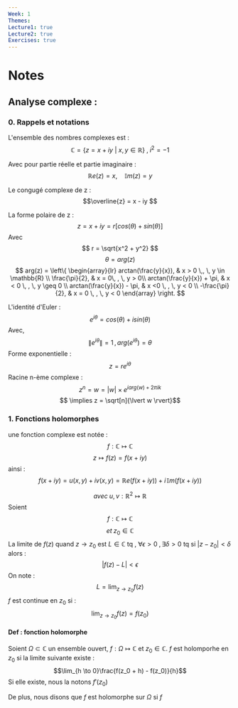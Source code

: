 ```yaml
---
Week: 1
Themes: 
Lecture1: true
Lecture2: true
Exercises: true
---
```


# Notes

## Analyse complexe :

### 0. Rappels et notations

L'ensemble des nombres complexes est :
$$ \mathbb{C} = \{z = x+iy \ | \ x,y \in \mathbb{R}\} \; , \; i^2 = -1 $$


Avec pour partie réelle et partie imaginaire : 
$$ \mathbb{R}e(z) = x, \quad \mathbb{I}m(z) = y $$


Le congugé complexe de z : 
$$\overline{z} = x - iy $$



La forme polaire de z : 
$$ z = x + iy = r[cos(\theta) + sin(\theta)] $$
Avec
$$ r = \sqrt{x^2 + y^2} $$
$$ \theta = arg(z) $$
$$
 arg(z) = \left\{
     \begin{array}{lr}
       arctan(\frac{y}{x}), & x > 0 \,, \, y \in \mathbb{R} \\
       \frac{\pi}{2}, &  x = 0\, , \, y > 0\\ 
       arctan(\frac{y}{x}) + \pi, & x < 0 \, , \, y \geq 0 \\
       arctan(\frac{y}{x}) - \pi, & x <0 \, , \, y < 0 \\
       -\frac{\pi}{2}, & x = 0 \, , \, y < 0
     \end{array}
\right.
$$


L'identité d'Euler : 
$$ e^{i\theta} = cos(\theta) + isin(\theta)$$
Avec, 
	$$ \lVert{e^{i\theta}} \rVert = 1 \, , \, arg(e^{i\theta}) = \theta$$ 
Forme exponentielle : 
$$ z = re^{i\theta} $$
Racine n-ème complexe :
$$z^{n}= w  = \lvert w \rvert \times e^{iarg(w) + 2 \pi i k }$$
$$ \implies z = \sqrt[n]{\lvert w \rvert}$$
###  1. Fonctions holomorphes 

une fonction complexe est notée : 
$$ f : \mathbb{C} \longmapsto \mathbb{C} $$
$$ z \longmapsto f(z) = f(x + iy) $$
ainsi : 
$$ f(x+iy) = u(x,y) + iv(x,y) = \mathbb{R}e(f(x+iy)) + i\,\mathbb{I}m(f(x+iy)) $$

$$avec\; u,v : \mathbb{R}^2 \mapsto \mathbb{R} $$
Soient $$ f : \mathbb{C} \mapsto \mathbb{C}$$ $$et \;  z_0 \in \mathbb{C} $$
La limite de $f(z)$ quand $z \rightarrow z_0$ est $L \in \mathbb{C}$ tq , $\forall \epsilon > 0 \; , \exists  \delta > 0$ tq si $\lvert z-z_0 \rvert < \delta$ alors :
$$\lvert f(z) - L \rvert < \epsilon$$ On note : 
$$L = \lim_{z \to z_0} f(z)$$
$f$ est continue en $z_0$ si : 
$$\lim_{z \to z_0} f(z) = f(z_0)$$
#### Def : fonction holomorphe
Soient $\Omega \subset \mathbb{C}$ un ensemble ouvert, $f : \Omega \mapsto \mathbb{C}$ et $z_0 \in \mathbb{C}$. 
$f$ est holomporhe en $z_0$ si la limite suivante existe :
$$\lim_{h \to 0}\frac{f(z_0 + h) - f(z_0)}{h}$$
Si elle existe, nous la notons $f'(z_0)$ 

De plus, nous disons que $f$ est holomorphe sur $\Omega$ si $f$ 






  


